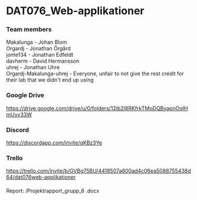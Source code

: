 # DAT076_Web-applikationer

### Team members
Makalunga - Johan Blom\
Orgardj - Jonathan Örgård\
jonte134 - Jonathan Edfeldt\
davherm - David Hermansson\
uhrej - Jonathan Uhre\
Orgardj-Makalunga-uhrej - Everyone, unfair to not give the rest credit for their lab that we didn't end up using


### Google Drive
https://drive.google.com/drive/u/0/folders/12ib2I8RKfrkTMoDQByapnOqIHmUyv33W


### Discord
https://discordapp.com/invite/qKBz3Ye


### Trello
https://trello.com/invite/b/GVBg75BU/4418507a800ad4c06ea5088755438d64/dat076web-applikationer


####
Report: /Projektrapport_grupp_6 .docx